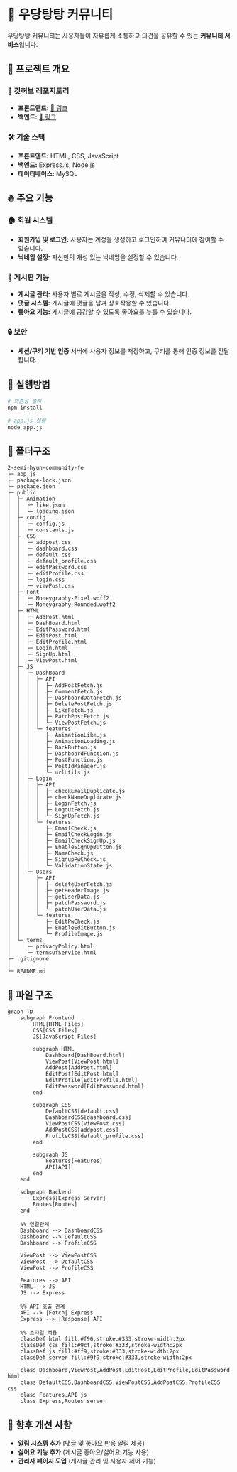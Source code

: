 # 🏡 우당탕탕 커뮤니티

우당탕탕 커뮤니티는 사용자들이 자유롭게 소통하고 의견을 공유할 수 있는 **커뮤니티 서비스**입니다.

## 🚀 프로젝트 개요
### 📌 깃허브 레포지토리
- **프론트엔드:** [🔗 링크](https://github.com/100-hours-a-week/2-semi-hyun-community-fe)
- **백엔드:** [🔗 링크](https://github.com/100-hours-a-week/2-semi-hyun-community-be)

### 🛠️ 기술 스택
- **프론트엔드:** HTML, CSS, JavaScript
- **백엔드:** Express.js, Node.js
- **데이터베이스:** MySQL


## 🔥 주요 기능
### 🏠 회원 시스템
- **회원가입 및 로그인:** 사용자는 계정을 생성하고 로그인하여 커뮤니티에 참여할 수 있습니다.
- **닉네임 설정:** 자신만의 개성 있는 닉네임을 설정할 수 있습니다.

### 📝 게시판 기능
- **게시글 관리:** 사용자 별로 게시글을 작성, 수정, 삭제할 수 있습니다.
- **댓글 시스템:** 게시글에 댓글을 남겨 상호작용할 수 있습니다.
- **좋아요 기능:** 게시글에 공감할 수 있도록 좋아요를 누를 수 있습니다.

### 🔒 보안
- **세션/쿠키 기반 인증** 서버에 사용자 정보를 저장하고, 쿠키를 통해 인증 정보를 전달합니다.

## 📖 실행방법
``` bash
# 의존성 설치
npm install

# app.js 실행
node app.js

```
  
##  📁 폴더구조
```
2-semi-hyun-community-fe
├─ app.js
├─ package-lock.json
├─ package.json
├─ public
│  ├─ Animation
│  │  ├─ like.json
│  │  └─ loading.json
│  ├─ config
│  │  ├─ config.js
│  │  └─ constants.js
│  ├─ CSS
│  │  ├─ addpost.css
│  │  ├─ dashboard.css
│  │  ├─ default.css
│  │  ├─ default_profile.css
│  │  ├─ editPassword.css
│  │  ├─ editProfile.css
│  │  ├─ login.css
│  │  └─ viewPost.css
│  ├─ Font
│  │  ├─ Moneygraphy-Pixel.woff2
│  │  └─ Moneygraphy-Rounded.woff2
│  ├─ HTML
│  │  ├─ AddPost.html
│  │  ├─ DashBoard.html
│  │  ├─ EditPassword.html
│  │  ├─ EditPost.html
│  │  ├─ EditProfile.html
│  │  ├─ Login.html
│  │  ├─ SignUp.html
│  │  └─ ViewPost.html
│  ├─ JS
│  │  ├─ DashBoard
│  │  │  ├─ API
│  │  │  │  ├─ AddPostFetch.js
│  │  │  │  ├─ CommentFetch.js
│  │  │  │  ├─ DashboardDataFetch.js
│  │  │  │  ├─ DeletePostFetch.js
│  │  │  │  ├─ LikeFetch.js
│  │  │  │  ├─ PatchPostFetch.js
│  │  │  │  └─ ViewPostFetch.js
│  │  │  └─ features
│  │  │     ├─ AnimationLike.js
│  │  │     ├─ AnimationLoading.js
│  │  │     ├─ BackButton.js
│  │  │     ├─ DashboardFunction.js
│  │  │     ├─ PostFunction.js
│  │  │     ├─ PostIdManager.js
│  │  │     └─ urlUtils.js
│  │  ├─ Login
│  │  │  ├─ API
│  │  │  │  ├─ checkEmailDuplicate.js
│  │  │  │  ├─ checkNameDuplicate.js
│  │  │  │  ├─ LoginFetch.js
│  │  │  │  ├─ LogoutFetch.js
│  │  │  │  └─ SignUpFetch.js
│  │  │  └─ features
│  │  │     ├─ EmailCheck.js
│  │  │     ├─ EmailCheckLogin.js
│  │  │     ├─ EmailCheckSignUp.js
│  │  │     ├─ EnableSignUpButton.js
│  │  │     ├─ NameCheck.js
│  │  │     ├─ SignupPwCheck.js
│  │  │     └─ ValidationState.js
│  │  └─ Users
│  │     ├─ API
│  │     │  ├─ deleteUserFetch.js
│  │     │  ├─ getHeaderImage.js
│  │     │  ├─ getUserData.js
│  │     │  ├─ patchPassword.js
│  │     │  └─ patchUserData.js
│  │     └─ features
│  │        ├─ EditPwCheck.js
│  │        ├─ EnableEditButton.js
│  │        └─ ProfileImage.js
│  └─ terms
│     ├─ privacyPolicy.html
│     └─ termsOfService.html
├─ .gitignore
│  
└─ README.md

```

## 📂 파일 구조
```mermaid
graph TD
    subgraph Frontend
        HTML[HTML Files]
        CSS[CSS Files]
        JS[JavaScript Files]
        
        subgraph HTML
            Dashboard[DashBoard.html]
            ViewPost[ViewPost.html]
            AddPost[AddPost.html]
            EditPost[EditPost.html]
            EditProfile[EditProfile.html]
            EditPassword[EditPassword.html]
        end

        subgraph CSS
            DefaultCSS[default.css]
            DashboardCSS[dashboard.css]
            ViewPostCSS[viewPost.css]
            AddPostCSS[addpost.css]
            ProfileCSS[default_profile.css]
        end

        subgraph JS
            Features[Features]
            API[API]
        end
    end

    subgraph Backend
        Express[Express Server]
        Routes[Routes]
    end

    %% 연결관계
    Dashboard --> DashboardCSS
    Dashboard --> DefaultCSS
    Dashboard --> ProfileCSS
    
    ViewPost --> ViewPostCSS
    ViewPost --> DefaultCSS
    ViewPost --> ProfileCSS
    
    Features --> API
    HTML --> JS
    JS --> Express

    %% API 호출 관계
    API --> |Fetch| Express
    Express --> |Response| API

    %% 스타일 적용
    classDef html fill:#f96,stroke:#333,stroke-width:2px
    classDef css fill:#9cf,stroke:#333,stroke-width:2px
    classDef js fill:#ff9,stroke:#333,stroke-width:2px
    classDef server fill:#9f9,stroke:#333,stroke-width:2px

    class Dashboard,ViewPost,AddPost,EditPost,EditProfile,EditPassword html
    class DefaultCSS,DashboardCSS,ViewPostCSS,AddPostCSS,ProfileCSS css
    class Features,API js
    class Express,Routes server
```

## 📌 향후 개선 사항
- **알림 시스템 추가** (댓글 및 좋아요 반응 알림 제공)
- **싫어요 기능 추가** (게시글 좋아요/싫어요 기능 사용)
- **관리자 페이지 도입** (게시글 관리 및 사용자 제어 기능)
